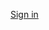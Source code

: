 [Sign
in](https://accounts.google.com/ServiceLogin?passive=1209600&continue=https://gemini.google.com/share/1145c5b62104&followup=https://gemini.google.com/share/1145c5b62104&ec=GAZAkgU)